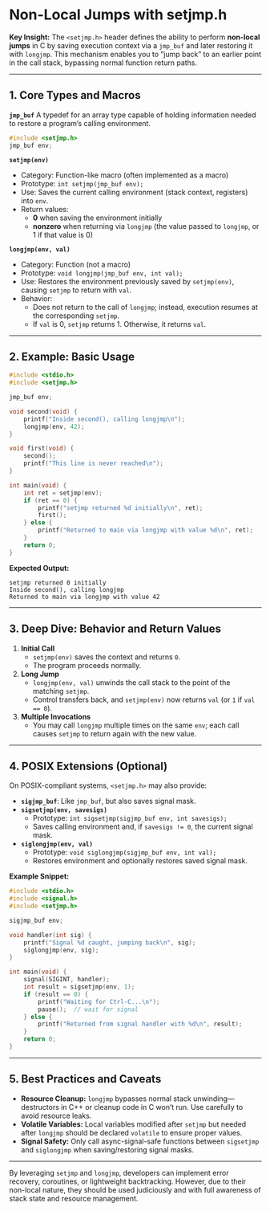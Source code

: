 # Non-Local Jumps with setjmp.h

**Key Insight:** The `<setjmp.h>` header defines the ability to perform **non-local jumps** in C by saving execution context via a `jmp_buf` and later restoring it with `longjmp`. This mechanism enables you to “jump back” to an earlier point in the call stack, bypassing normal function return paths.

***

## 1. Core Types and Macros

**`jmp_buf`**
A typedef for an array type capable of holding information needed to restore a program’s calling environment.

```c
#include <setjmp.h>
jmp_buf env;
```

**`setjmp(env)`**

- Category: Function-like macro (often implemented as a macro)
- Prototype: `int setjmp(jmp_buf env);`
- Use: Saves the current calling environment (stack context, registers) into `env`.
- Return values:
    - **0** when saving the environment initially
    - **nonzero** when returning via `longjmp` (the value passed to `longjmp`, or 1 if that value is 0)

**`longjmp(env, val)`**

- Category: Function (not a macro)
- Prototype: `void longjmp(jmp_buf env, int val);`
- Use: Restores the environment previously saved by `setjmp(env)`, causing `setjmp` to return with `val`.
- Behavior:
    - Does not return to the call of `longjmp`; instead, execution resumes at the corresponding `setjmp`.
    - If `val` is 0, `setjmp` returns 1. Otherwise, it returns `val`.

***

## 2. Example: Basic Usage

```c
#include <stdio.h>
#include <setjmp.h>

jmp_buf env;

void second(void) {
    printf("Inside second(), calling longjmp\n");
    longjmp(env, 42);
}

void first(void) {
    second();
    printf("This line is never reached\n");
}

int main(void) {
    int ret = setjmp(env);
    if (ret == 0) {
        printf("setjmp returned %d initially\n", ret);
        first();
    } else {
        printf("Returned to main via longjmp with value %d\n", ret);
    }
    return 0;
}
```

**Expected Output:**

```
setjmp returned 0 initially
Inside second(), calling longjmp
Returned to main via longjmp with value 42
```


***

## 3. Deep Dive: Behavior and Return Values

1. **Initial Call**
    - `setjmp(env)` saves the context and returns `0`.
    - The program proceeds normally.
2. **Long Jump**
    - `longjmp(env, val)` unwinds the call stack to the point of the matching `setjmp`.
    - Control transfers back, and `setjmp(env)` now returns `val` (or `1` if `val == 0`).
3. **Multiple Invocations**
    - You may call `longjmp` multiple times on the same `env`; each call causes `setjmp` to return again with the new value.

***

## 4. POSIX Extensions (Optional)

On POSIX-compliant systems, `<setjmp.h>` may also provide:

- **`sigjmp_buf`**: Like `jmp_buf`, but also saves signal mask.
- **`sigsetjmp(env, savesigs)`**
    - Prototype: `int sigsetjmp(sigjmp_buf env, int savesigs);`
    - Saves calling environment and, if `savesigs != 0`, the current signal mask.
- **`siglongjmp(env, val)`**
    - Prototype: `void siglongjmp(sigjmp_buf env, int val);`
    - Restores environment and optionally restores saved signal mask.

**Example Snippet:**

```c
#include <stdio.h>
#include <signal.h>
#include <setjmp.h>

sigjmp_buf env;

void handler(int sig) {
    printf("Signal %d caught, jumping back\n", sig);
    siglongjmp(env, sig);
}

int main(void) {
    signal(SIGINT, handler);
    int result = sigsetjmp(env, 1);
    if (result == 0) {
        printf("Waiting for Ctrl-C...\n");
        pause();  // wait for signal
    } else {
        printf("Returned from signal handler with %d\n", result);
    }
    return 0;
}
```


***

## 5. Best Practices and Caveats

- **Resource Cleanup:** `longjmp` bypasses normal stack unwinding—destructors in C++ or cleanup code in C won’t run. Use carefully to avoid resource leaks.
- **Volatile Variables:** Local variables modified after `setjmp` but needed after `longjmp` should be declared `volatile` to ensure proper values.
- **Signal Safety:** Only call async-signal-safe functions between `sigsetjmp` and `siglongjmp` when saving/restoring signal masks.

***

By leveraging `setjmp` and `longjmp`, developers can implement error recovery, coroutines, or lightweight backtracking. However, due to their non-local nature, they should be used judiciously and with full awareness of stack state and resource management.

